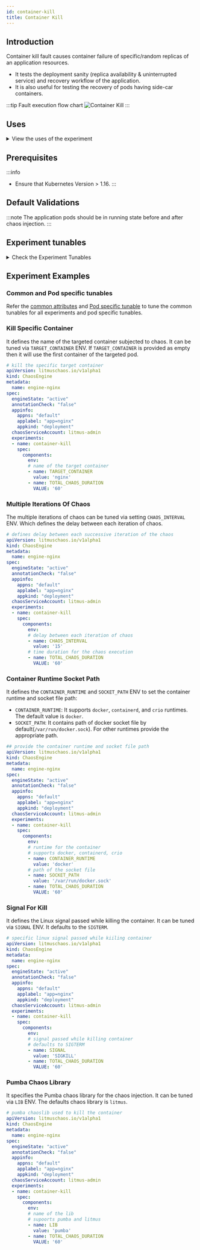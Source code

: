 ```yaml
---
id: container-kill
title: Container Kill
---
```


## Introduction
Container kill fault causes container failure of specific/random replicas of an application resources.
- It tests the deployment sanity (replica availability & uninterrupted service) and recovery workflow of the application.
- It is also useful for testing the recovery of pods having side-car containers.

:::tip Fault execution flow chart
![Container Kill](./static/images/pod-delete.png)
:::

## Uses
<details>
<summary>View the uses of the experiment</summary>
<div>
Coming soon.
</div>
</details>

## Prerequisites
:::info
- Ensure that Kubernetes Version > 1.16.
:::

## Default Validations
:::note
The application pods should be in running state before and after chaos injection.
:::

## Experiment tunables
<details>
    <summary>Check the Experiment Tunables</summary>
    <h2>Optional Fields</h2>
    <table>
      <tr>
        <th> Variables </th>
        <th> Description  </th>
        <th> Notes </th>
      </tr>
      <tr>
        <td> TARGET_CONTAINER </td>
        <td> The name of container to be killed inside the pod </td>
        <td> If the TARGET_CONTAINER is not provided it will delete the first container </td>
      </tr>
      <tr>
        <td> CHAOS_INTERVAL </td>
        <td> Time interval b/w two successive container kill (in sec) </td>
        <td> If the CHAOS_INTERVAL is not provided it will take the default value of 10s </td>
      </tr>
      <tr>
        <td> TOTAL_CHAOS_DURATION </td>
        <td> The time duration for chaos injection (seconds) </td>
        <td> Defaults to 20s </td>
      </tr>
      <tr>
        <td> PODS_AFFECTED_PERC </td>
        <td> The Percentage of total pods to target </td>
        <td> Defaults to 0 (corresponds to 1 replica), provide numeric value only </td>
      </tr> 
      <tr>
        <td> TARGET_PODS </td>
        <td> Comma separated list of application pod name subjected to container kill chaos</td>
        <td> If not provided, it will select target pods randomly based on provided appLabels</td>
      </tr>
      <tr>
        <td> LIB_IMAGE </td>
        <td> LIB Image used to kill the container </td>
        <td> Defaults to <code>litmuschaos/go-runner:latest</code></td>
      </tr>
      <tr>
        <td> LIB </td>
        <td> The category of lib use to inject chaos </td>
        <td> Default value: litmus, supported values: pumba and litmus </td>
      </tr>
      <tr>
        <td> RAMP_TIME </td>
        <td> Period to wait before injection of chaos in sec </td>
        <td> Eg. 30 </td>
      </tr>
      <tr>
        <td> SEQUENCE </td>
        <td> It defines sequence of chaos execution for multiple target pods </td>
        <td> Default value: parallel. Supported: serial, parallel </td>
      </tr>
      <tr>
        <td> SIGNAL </td>
        <td> It contains termination signal used for container kill </td>
        <td> Default value: SIGKILL </td>
      </tr>
      <tr>
        <td> SOCKET_PATH </td>
        <td> Path of the containerd/crio/docker socket file </td>
        <td> Defaults to `/var/run/docker.sock` </td>
      </tr>
      <tr>
        <td> CONTAINER_RUNTIME </td>
        <td> container runtime interface for the cluster</td>
        <td>  Defaults to docker, supported values: docker, containerd and crio for litmus and only docker for pumba LIB </td>
      </tr>
    </table>
</details>

## Experiment Examples

### Common and Pod specific tunables
Refer the [common attributes](../../common-tunables-for-all-experiments) and [Pod specific tunable](./common-tunables-for-pod-experiments) to tune the common tunables for all experiments and pod specific tunables.

### Kill Specific Container

It defines the name of the targeted container subjected to chaos. It can be tuned via `TARGET_CONTAINER` ENV. If `TARGET_CONTAINER` is provided as empty then it will use the first container of the targeted pod.

[embedmd]:# (./static/manifests/container-kill/kill-specific-container.yaml yaml)
```yaml
# kill the specific target container
apiVersion: litmuschaos.io/v1alpha1
kind: ChaosEngine
metadata:
  name: engine-nginx
spec:
  engineState: "active"
  annotationCheck: "false"
  appinfo:
    appns: "default"
    applabel: "app=nginx"
    appkind: "deployment"
  chaosServiceAccount: litmus-admin
  experiments:
  - name: container-kill
    spec:
      components:
        env:
        # name of the target container
        - name: TARGET_CONTAINER
          value: 'nginx'
        - name: TOTAL_CHAOS_DURATION
          VALUE: '60'
```

### Multiple Iterations Of Chaos

The multiple iterations of chaos can be tuned via setting `CHAOS_INTERVAL` ENV. Which defines the delay between each iteration of chaos.

[embedmd]:# (./static/manifests/container-kill/chaos-interval.yaml yaml)
```yaml
# defines delay between each successive iteration of the chaos
apiVersion: litmuschaos.io/v1alpha1
kind: ChaosEngine
metadata:
  name: engine-nginx
spec:
  engineState: "active"
  annotationCheck: "false"
  appinfo:
    appns: "default"
    applabel: "app=nginx"
    appkind: "deployment"
  chaosServiceAccount: litmus-admin
  experiments:
  - name: container-kill
    spec:
      components:
        env:
        # delay between each iteration of chaos
        - name: CHAOS_INTERVAL
          value: '15'
        # time duration for the chaos execution
        - name: TOTAL_CHAOS_DURATION
          VALUE: '60'
```

### Container Runtime Socket Path

It defines the `CONTAINER_RUNTIME` and `SOCKET_PATH` ENV to set the container runtime and socket file path:

- `CONTAINER_RUNTIME`: It supports `docker`, `containerd`, and `crio` runtimes. The default value is `docker`.
- `SOCKET_PATH`: It contains path of docker socket file by default(`/var/run/docker.sock`). For other runtimes provide the appropriate path.

[embedmd]:# (./static/manifests/container-kill/container-runtime-and-socket-path.yaml yaml)
```yaml
## provide the container runtime and socket file path
apiVersion: litmuschaos.io/v1alpha1
kind: ChaosEngine
metadata:
  name: engine-nginx
spec:
  engineState: "active"
  annotationCheck: "false"
  appinfo:
    appns: "default"
    applabel: "app=nginx"
    appkind: "deployment"
  chaosServiceAccount: litmus-admin
  experiments:
  - name: container-kill
    spec:
      components:
        env:
        # runtime for the container
        # supports docker, containerd, crio
        - name: CONTAINER_RUNTIME
          value: 'docker'
        # path of the socket file
        - name: SOCKET_PATH
          value: '/var/run/docker.sock'
        - name: TOTAL_CHAOS_DURATION
          VALUE: '60'
```

### Signal For Kill

It defines the Linux signal passed while killing the container. It can be tuned via `SIGNAL` ENV. It defaults to the `SIGTERM`.
 
[embedmd]:# (./static/manifests/container-kill/signal.yaml yaml)
```yaml
# specific linux signal passed while kiiling container
apiVersion: litmuschaos.io/v1alpha1
kind: ChaosEngine
metadata:
  name: engine-nginx
spec:
  engineState: "active"
  annotationCheck: "false"
  appinfo:
    appns: "default"
    applabel: "app=nginx"
    appkind: "deployment"
  chaosServiceAccount: litmus-admin
  experiments:
  - name: container-kill
    spec:
      components:
        env:
        # signal passed while killing container
        # defaults to SIGTERM
        - name: SIGNAL
          value: 'SIGKILL'
        - name: TOTAL_CHAOS_DURATION
          VALUE: '60'
```

### Pumba Chaos Library

It specifies the Pumba chaos library for the chaos injection. It can be tuned via `LIB` ENV. The defaults chaos library is `litmus`.

[embedmd]:# (./static/manifests/container-kill/pumba.yaml yaml)
```yaml
# pumba chaoslib used to kill the container
apiVersion: litmuschaos.io/v1alpha1
kind: ChaosEngine
metadata:
  name: engine-nginx
spec:
  engineState: "active"
  annotationCheck: "false"
  appinfo:
    appns: "default"
    applabel: "app=nginx"
    appkind: "deployment"
  chaosServiceAccount: litmus-admin
  experiments:
  - name: container-kill
    spec:
      components:
        env:
        # name of the lib
        # supoorts pumba and litmus
        - name: LIB
          value: 'pumba'
        - name: TOTAL_CHAOS_DURATION
          VALUE: '60'
```
